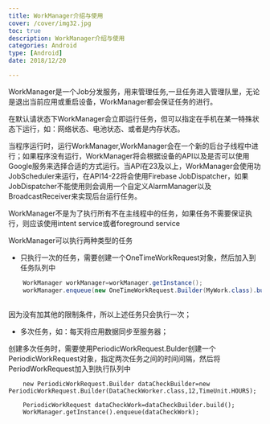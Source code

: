 ```yaml
---
title: WorkManager介绍与使用
cover: /cover/img32.jpg
toc: true
description: WorkManager介绍与使用
categories: Android
type: [Android]
date: 2018/12/20

---
```


WorkManager是一个Job分发服务，用来管理任务,一旦任务进入管理队里，无论是退出当前应用或重启设备，WorkManager都会保证任务的进行。

在默认请状态下WorkManager会立即运行任务，但可以指定在手机在某一特殊状态下运行，如：网络状态、电池状态、或者是内存状态。
<!--more-->
当程序运行时，运行WorkManager,WorkManager会在一个新的后台子线程中进行；如果程序没有运行，WorkManager将会根据设备的API以及是否可以使用Google服务来选择合适的方式运行。当API在23及以上，WorkManager会使用功JobScheduler来运行，在API14-22将会使用Firebase JobDispatcher，如果JobDispatcher不能使用则会调用一个自定义AlarmManager以及BroadcastReceiver来实现后台运行任务。

WorkManager不是为了执行所有不在主线程中的任务，如果任务不需要保证执行，则应该使用intent service或者foreground service

WorkManager可以执行两种类型的任务

* 只执行一次的任务，需要创建一个OneTimeWorkRequest对象，然后加入到任务队列中

```java
    WorkManager workManager=workManager.getInstance();
    workManager.enqueue(new OneTimeWorkRequest.Builder(MyWork.class).build());
    
```

因为没有加其他的限制条件，所以上述任务只会执行一次；

* 多次任务，如：每天将应用数据同步至服务器；

创建多次任务时，需要使用PeriodicWorkRequest.Bulder创建一个PeriodicWorkRequest对象，指定两次任务之间的时间间隔，然后将PeriodWorkRequest加入到执行队列中

```
    new PeriodicWorkRequest.Builder dataCheckBuilder=new PeriodicWorkRequest.Builder(DataCheckWorker.class,12,TimeUnit.HOURS);
    
    PeriodicWorkRequest dataCheckWork=dataCheckBuilder.build();
    WorkManager.getInstance().enqueue(dataCheckWork);
    
```













